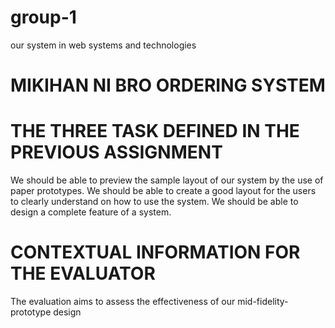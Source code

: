 # group-1
our system in web systems and technologies

# MIKIHAN NI BRO ORDERING SYSTEM


# THE THREE TASK DEFINED IN THE PREVIOUS ASSIGNMENT
We should be able to preview the sample layout of our system by the use of paper prototypes.
We should be able to create a good layout for the users to clearly understand on how to use the system.
We should be able to design a complete feature of a system.

# CONTEXTUAL INFORMATION FOR THE EVALUATOR
The evaluation aims to assess the effectiveness of our mid-fidelity-prototype design
